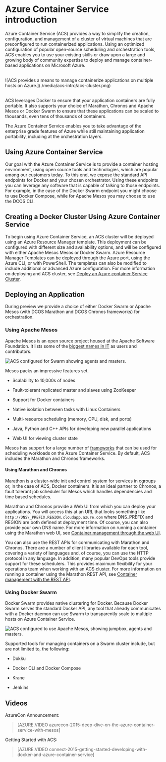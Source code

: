 <properties
   pageTitle="Azure Container Service Introduction | Microsoft Azure"
   description="Azure Container Service (ACS) provides a way to simplify the creation, configuration, and management of a cluster of virtual machines that are preconfigured to run containerized applications."
   services="container-service"
   documentationCenter=""
   authors="nepeters"
   manager="timlt"
   editor=""
   tags="acs, azure-container-service"
   keywords="Docker, Containers, Micro-services, Mesos, Azure"/>
   
<tags
   ms.service="container-service"
   ms.devlang="na"
   ms.topic="article"
   ms.tgt_pltfrm="na"
   ms.workload="na"
   ms.date="2/15/2016"
   ms.author="nepeters"/>

# Azure Container Service introduction

Azure Container Service (ACS) provides a way to simplify the creation,
configuration, and management of a cluster of virtual machines that are
preconfigured to run containerized applications. Using an optimized
configuration of popular open-source scheduling and orchestration tools,
ACS enables you to use your existing skills or draw upon a large and
growing body of community expertise to deploy and manage container-based
applications on Microsoft Azure.

<br />
![ACS provides a means to manage containerize applications on multiple hosts on Azure.](./media/acs-intro/acs-cluster.png)
<br /><br />

ACS leverages Docker to ensure that your application containers are
fully portable. It also supports your choice of Marathon, Chronos and
Apache Mesos or Docker Swarm to ensure that these applications can be
scaled to thousands, even tens of thousands of containers.

The Azure Container Service enables you to take advantage of the
enterprise grade features of Azure while still maintaining application
portability, including at the orchestration layers.

Using Azure Container Service
-----------------------------

Our goal with the Azure Container Service is to provide a container
hosting environment, using open source tools and technologies, which are
popular among our customers today. To this end, we expose the standard
API endpoints for Docker and your chosen orchestrator. Using these
endpoints you can leverage any software that is capable of talking to
those endpoints. For example, in the case of the Docker Swarm endpoint
you might choose to use Docker Compose, while for Apache Mesos you may
choose to use the DCOS CLI.

Creating a Docker Cluster Using Azure Container Service
-------------------------------------------------------

To begin using Azure Container Service, an ACS cluster will be deployed using an Azure Resource Manager template. This deployment can be configured with different size and availability options, and will be configured with either Apache Mesos Mesos or Docker Swarm. Azure Resource Manager Templates can be deployed through the Azure port, using the Azure CLI, or with PowerShell. The templates can also be modified to include additional or advanced Azure configuration. For more information on deploying and ACS cluster, see [Deploy an Azure container Service Cluster](./container-service-deployment.md).

Deploying an Application
------------------------

During preview we provide a choice of either Docker Swarm or Apache
Mesos (with DCOS Marathon and DCOS Chronos frameworks)
for orchestration. 

### Using Apache Mesos

Apache Mesos is an open source project housed at the Apache Software
Foundation. It lists some of the [biggest names in
IT](http://mesos.apache.org/documentation/latest/powered-by-mesos/) as
users and contributors.

![ACS configured for Swarm showing agents and masters.](media/acs-intro/acs-mesos.png)

Mesos packs an impressive features set.

-   Scalability to 10,000s of nodes

-   Fault-tolerant replicated master and slaves using ZooKeeper

-   Support for Docker containers

-   Native isolation between tasks with Linux Containers

-   Multi-resource scheduling (memory, CPU, disk, and ports)

-   Java, Python and C++ APIs for developing new parallel applications

-   Web UI for viewing cluster state

Mesos has support for a large number of
[frameworks](http://mesos.apache.org/documentation/latest/frameworks/)
that can be used for scheduling workloads on the Azure Container
Service. By default, ACS includes the Marathon and Chronos frameworks.

#### Using Marathon and Chronos

Marathon is a cluster-wide init and control system for services in
cgroups or, in the case of ACS, Docker containers. It is an ideal
partner to Chronos, a fault tolerant job scheduler for Mesos which
handles dependencies and time based schedules.

Marathon and Chronos provide a Web UI from which you can deploy your
applications. You will access this at an URL that looks something like
`http://DNS\_PREFIX.REGION.cloudapp.azure.com`
where DNS\_PREFIX and REGION are both defined at deployment time. Of
course, you can also provide your own DNS name. For more information on running a container using the Marathon web UI, see [Container management through the web UI](./container-service-mesos-marathon-ui.md).

You can also use the REST APIs for communicating with Marathon and
Chronos. There are a number of client libraries available for each tool,
covering a variety of languages and, of course, you can use the HTTP
protocol in any language. In addition, many popular DevOps tools provide
support for these schedulers. This provides maximum flexibility for your
operations team when working with an ACS cluster. For more information on running a container using the Marathon REST API, see [Container management with the REST API](./container-service-mesos-marathon-rest.md).

### Using Docker Swarm

Docker Swarm provides native clustering for Docker. Because Docker Swarm
serves the standard Docker API, any tool that already communicates with
a Docker daemon can use Swarm to transparently scale to multiple hosts
on Azure Container Service. 

![ACS configured to use Apache Mesos, showing jumpbox, agents and masters.](media/acs-intro/acs-swarm.png)

Supported tools for managing containers on a Swarm cluster include, but are not limited
to, the following:

-   Dokku

-   Docker CLI and Docker Compose

-   Krane

-   Jenkins

Videos
------
AzureCon Announcement:

> [AZURE.VIDEO azurecon-2015-deep-dive-on-the-azure-container-service-with-mesos]  

Getting Started with ACS:  

> [AZURE.VIDEO connect-2015-getting-started-developing-with-docker-and-azure-container-service]
